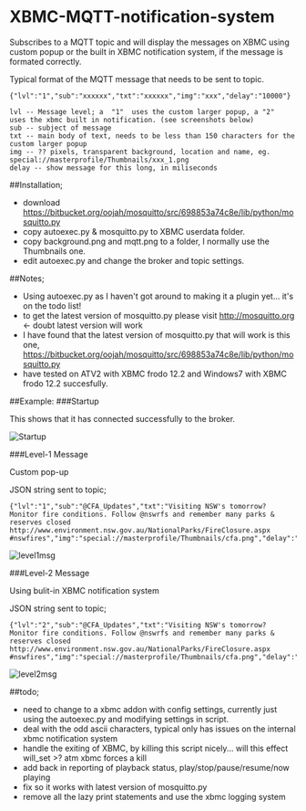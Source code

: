 XBMC-MQTT-notification-system
=============================

Subscribes to a MQTT topic and will display the messages on XBMC using custom popup or the built in XBMC notification system, if the message is formated correctly.

Typical format of the MQTT message that needs to be sent to topic.

    {"lvl":"1","sub":"xxxxxx","txt":"xxxxxx","img":"xxx","delay":"10000"}

    lvl -- Message level; a  "1"  uses the custom larger popup, a "2"  uses the xbmc built in notification. (see screenshots below)
    sub -- subject of message
    txt -- main body of text, needs to be less than 150 characters for the custom larger popup
    img -- ?? pixels, transparent background, location and name, eg. special://masterprofile/Thumbnails/xxx_1.png
    delay -- show message for this long, in miliseconds

##Installation;
- download https://bitbucket.org/oojah/mosquitto/src/698853a74c8e/lib/python/mosquitto.py
- copy autoexec.py & mosquitto.py to XBMC userdata folder.
- copy background.png and mqtt.png to a folder, I normally use the Thumbnails one.
- edit autoexec.py and change the broker and topic settings.

##Notes;
- Using autoexec.py as I haven't got around to making it a plugin yet... it's on the todo list!
- to get the latest version of mosquitto.py please visit http://mosquitto.org <- doubt latest version will work
- I have found that the latest version of mosquitto.py that will work is this one, https://bitbucket.org/oojah/mosquitto/src/698853a74c8e/lib/python/mosquitto.py
- have tested on ATV2 with XBMC frodo 12.2 and Windows7 with XBMC frodo 12.2 succesfully.

##Example:
###Startup

This shows that it has connected successfully to the broker.

![Startup](https://raw.github.com/matbor/XBMC-MQTT-notification-system/master/screenshots/startup.png)

###Level-1 Message

Custom pop-up

JSON string sent to topic;

    {"lvl":"1","sub":"@CFA_Updates","txt":"Visiting NSW's tomorrow? Monitor fire conditions. Follow @nswrfs and remember many parks & reserves closed http://www.environment.nsw.gov.au/NationalParks/FireClosure.aspx #nswfires","img":"special://masterprofile/Thumbnails/cfa.png","delay":"20000"}

![level1msg](https://raw.github.com/matbor/XBMC-MQTT-notification-system/master/screenshots/level1msg.png)

###Level-2 Message

Using bulit-in XBMC notification system

JSON string sent to topic;

    {"lvl":"2","sub":"@CFA_Updates","txt":"Visiting NSW's tomorrow? Monitor fire conditions. Follow @nswrfs and remember many parks & reserves closed http://www.environment.nsw.gov.au/NationalParks/FireClosure.aspx #nswfires","img":"special://masterprofile/Thumbnails/cfa.png","delay":"20000"}


![level2msg](https://raw.github.com/matbor/XBMC-MQTT-notification-system/master/screenshots/level2msg.png)

##todo;
- need to change to a xbmc addon with config settings, currently just using the autoexec.py and modifying settings in script.
- deal with the odd ascii characters, typical only has issues on the internal xbmc notification system
- handle the exiting of XBMC, by killing this script nicely... will this effect will_set >? atm xbmc forces a kill
- add back in reporting of playback status, play/stop/pause/resume/now playing
- fix so it works with latest version of mosquitto.py
- remove all the lazy print statements and use the xbmc logging system
